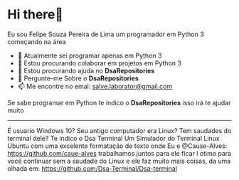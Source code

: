# Hi there👋
Eu sou Felipe Souza Pereira de Lima um programador em Python 3 começando na área 

- 🔭 Atualmente sei programar apenas em Python 3
- 👯 Estou procurando colaborar em projetos em Python 3
- 🤔 Estou procurando ajuda no __DsaRepositories__
- 💬 Pergunte-me Sobre o __DsaRepositories__
- 📫 Me encontre no emal: salve.laborator@gmail.com

Se sabe programar em Python te indico o __DsaRepositories__ isso irá te ajudar muito
______________________________________________________________________________________
É usuario Windows 10? Seu antigo computador era Linux? Tem saudades do terminal dele?
Te indico o Dsa Terminal Um Simulador do Terminal Linux Ubuntu com uma excelente formatação de texto
onde Eu e @Cause-Alves: https://github.com/caue-alves trabalhamos juntos para ele ficar l
otimo para você continuar sem a saudade do Linux e ele faz muito mais coisas, da uma olhada em:
https://github.com/Dsa-Terminal/Dsa-terminal

